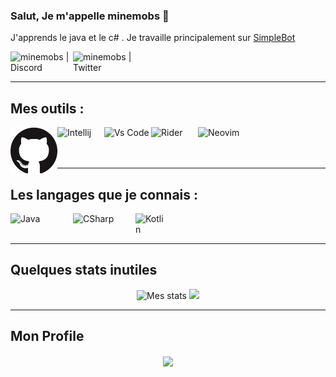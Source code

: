 ### Salut, Je m'appelle minemobs 👋
J'apprends le java et le c# .
Je travaille principalement sur [SimpleBot](https://github.com/TheSimpleTeam/SimpleBot)

[<img align="left" alt="minemobs | Discord" width="100px" src="https://img.shields.io/badge/Discord-7289DA?style=for-the-badge&logo=discord&logoColor=white"/>][discord]
[<img align="left" alt="minemobs | Twitter" width="100px" src="https://img.shields.io/badge/Twitter-1DA1F2?style=for-the-badge&logo=twitter&logoColor=white"/>][twitter]
<br />
<br />

---
## Mes outils :

[<img align="left" alt="GitHub" width="75px" src="https://raw.githubusercontent.com/github/explore/78df643247d429f6cc873026c0622819ad797942/topics/github/github.png" />][github]
[<img align="left" alt="Intellij" width="75px" src="https://resources.jetbrains.com/storage/products/intellij-idea/img/meta/intellij-idea_logo_300x300.png" />][intellij]
[<img align="left" alt="Vs Code" width="75px" src="https://upload.wikimedia.org/wikipedia/commons/thumb/2/2d/Visual_Studio_Code_1.18_icon.svg/1200px-Visual_Studio_Code_1.18_icon.svg.png" />][vscode]
[<img align="left" alt="Rider" width="75px" src="https://github.com/Minemobs/RandomFiles/blob/main/icon-rider.png" />][rider]
[<img align="left" alt="Neovim" width="75px" src="https://www.vectorlogo.zone/logos/neovimio/neovimio-icon.svg" />][neovim]

<br />
<br />
<br />

---

## Les langages que je connais :

[<img align="left" alt="Java" width="100px" src="https://img.shields.io/badge/Java-ED8B00?style=for-the-badge&logo=java&logoColor=white" />][java]
[<img align="left" alt="CSharp" width="100px" src="https://img.shields.io/badge/C%23-239120?style=for-the-badge&logo=c-sharp&logoColor=white" />][csharp]
[<img align="left" alt="Kotlin" width="46px" height="46px" src="https://upload.wikimedia.org/wikipedia/commons/thumb/0/06/Kotlin_Icon.svg/512px-Kotlin_Icon.svg.png"/>][Kotlin]

<br />
<br />

---
## Quelques stats inutiles

<div align="center">
   <img alt="Mes stats" src="https://github-readme-stats.vercel.app/api/top-langs/?username=minemobs&show_icons=true&hide_border=true&theme=radical" />
   <img src="https://github-readme-stats.vercel.app/api?username=minemobs&count_private=true&hide_border=true&theme=radical" />
</div>

---
## Mon Profile

<div align="center">
   <a href="https://minemobs.github.io/my-profile/" target="_blank"><img src="https://i.imgur.com/88uksWI.png" align="center" /></a>
</div>

[twitter]: https://twitter.com/minemobs_
[discord]: https://discord.gg/vf7FnAG
[youtube]: https://youtube.com/c/minemobs
[intellij]: https://www.jetbrains.com/idea/
[java]: https://www.oracle.com/java/technologies/javase-downloads.html
[github]: https://www.github.com/Minemobs
[vscode]: https://code.visualstudio.com/
[gmail]: mailto:minemobs.ytb@gmail.com
[rider]: https://www.jetbrains.com/rider/
[csharp]: https://docs.microsoft.com/en-us/dotnet/csharp/
[kotlin]: https://kotlinlang.org/
[neovim]: https://neovim.io/
